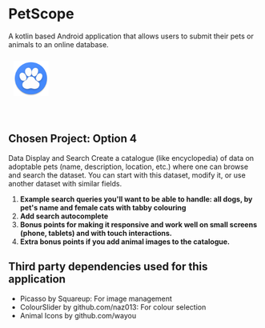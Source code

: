 # PetScope


A kotlin based Android application that allows users to submit their pets or animals to an online database. 
<div style="display:flex;" >
<img src="app/src/main/res/mipmap-xxxhdpi/ic_launcher_round.png" align="left" width="70" hspace="10" vspace="10">
</div>
</br></br>

## Chosen Project: Option 4

Data Display and Search
Create a catalogue (like encyclopedia) of data on adoptable pets (name, description, location, etc.) where one can browse and search the dataset. You can start with this dataset, modify it, or use another dataset with similar fields. 
1. **Example search queries you'll want to be able to handle: all dogs, by pet's name and female cats with tabby colouring**
2. **Add search autocomplete**
3. **Bonus points for making it responsive and work well on small screens (phone, tablets) and with touch interactions.**
4. **Extra bonus points if you add animal images to the catalogue.**

## Third party dependencies used for this application

* Picasso by Squareup: For image management
* ColourSlider by github.com/naz013: For colour selection
* Animal Icons by github.com/wayou
 
